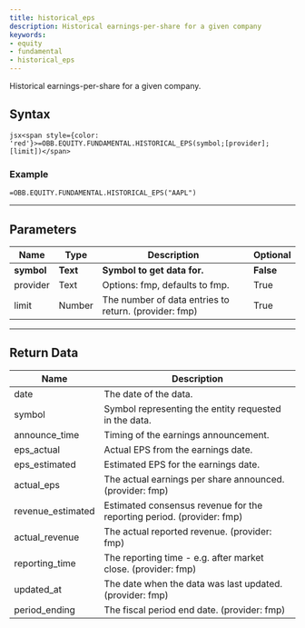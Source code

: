 ```yaml
---
title: historical_eps
description: Historical earnings-per-share for a given company
keywords: 
- equity
- fundamental
- historical_eps
---
```


<!-- markdownlint-disable MD041 -->

Historical earnings-per-share for a given company.

## Syntax

```jsx<span style={color: 'red'}>=OBB.EQUITY.FUNDAMENTAL.HISTORICAL_EPS(symbol;[provider];[limit])</span>```

### Example

```excel wordwrap
=OBB.EQUITY.FUNDAMENTAL.HISTORICAL_EPS("AAPL")
```

---

## Parameters

| Name | Type | Description | Optional |
| ---- | ---- | ----------- | -------- |
| **symbol** | **Text** | **Symbol to get data for.** | **False** |
| provider | Text | Options: fmp, defaults to fmp. | True |
| limit | Number | The number of data entries to return. (provider: fmp) | True |

---

## Return Data

| Name | Description |
| ---- | ----------- |
| date | The date of the data.  |
| symbol | Symbol representing the entity requested in the data.  |
| announce_time | Timing of the earnings announcement.  |
| eps_actual | Actual EPS from the earnings date.  |
| eps_estimated | Estimated EPS for the earnings date.  |
| actual_eps | The actual earnings per share announced. (provider: fmp) |
| revenue_estimated | Estimated consensus revenue for the reporting period. (provider: fmp) |
| actual_revenue | The actual reported revenue. (provider: fmp) |
| reporting_time | The reporting time - e.g. after market close. (provider: fmp) |
| updated_at | The date when the data was last updated. (provider: fmp) |
| period_ending | The fiscal period end date. (provider: fmp) |
